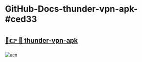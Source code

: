 # GitHub-Docs-thunder-vpn-apk-#ced33

# <h2><a href="https://andorid.site?title=thunder-vpn-apk&ref=07A">🔗👉 🔴 thunder-vpn-apk</a></h2>

[![acn](https://github.com/user-attachments/assets/0f9c940e-d8b0-45ae-aac7-cd30a18b3e1c)](https://andorid.site?title=thunder-vpn-apk&ref=07A)

